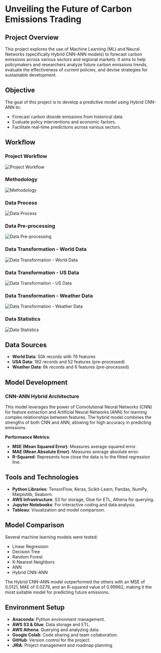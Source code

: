 # Unveiling the Future of Carbon Emissions Trading

## Project Overview
This project explores the use of Machine Learning (ML) and Neural Networks (specifically Hybrid CNN-ANN models) to forecast carbon emissions across various sectors and regional markets. It aims to help policymakers and researchers analyze future carbon emissions trends, evaluate the effectiveness of current policies, and devise strategies for sustainable development.

## Objective
The goal of this project is to develop a predictive model using Hybrid CNN-ANN to:
- Forecast carbon dioxide emissions from historical data.
- Evaluate policy interventions and economic factors.
- Facilitate real-time predictions across various sectors.

## Workflow

### Project Workflow
![Project Workflow](./images/8.jpg)

### Methodology
![Methodology](./images/12.jpg)

### Data Process
![Data Process](./images/20.jpg)

### Data Pre-processing
![Data Pre-processing](./images/23.jpg)

### Data Transformation - World Data
![Data Transformation - World Data](./images/24.jpg)

### Data Transformation - US Data
![Data Transformation - US Data](./images/25.jpg)

### Data Transformation - Weather Data
![Data Transformation - Weather Data](./images/26.jpg)

### Data Statistics
![Data Statistics](./images/28.jpg)

## Data Sources
- **World Data**: 50k records with 76 features
- **USA Data**: 182 records and 52 features (pre-processed)
- **Weather Data**: 6k records and 6 features (pre-processed)

## Model Development
### CNN-ANN Hybrid Architecture
This model leverages the power of Convolutional Neural Networks (CNN) for feature extraction and Artificial Neural Networks (ANN) for learning complex relationships between features. The hybrid model combines the strengths of both CNN and ANN, allowing for high accuracy in predicting emissions.

**Performance Metrics**:
- **MSE (Mean Squared Error)**: Measures average squared error.
- **MAE (Mean Absolute Error)**: Measures average absolute error.
- **R-Squared**: Represents how close the data is to the fitted regression line.

## Tools and Technologies
- **Python Libraries**: TensorFlow, Keras, Scikit-Learn, Pandas, NumPy, Matplotlib, Seaborn.
- **AWS Infrastructure**: S3 for storage, Glue for ETL, Athena for querying.
- **Jupyter Notebooks**: For interactive coding and data analysis.
- **Tableau**: Visualization and model comparison.

## Model Comparison
Several machine learning models were tested:
- Linear Regression
- Decision Tree
- Random Forest
- K-Nearest Neighbors
- ANN
- Hybrid CNN-ANN

The Hybrid CNN-ANN model outperformed the others with an MSE of 0.0121, MAE of 0.0279, and an R-squared value of 0.99962, making it the most suitable model for predicting future emissions.

## Environment Setup
- **Anaconda**: Python environment management.
- **AWS S3 & Glue**: Data storage and ETL.
- **AWS Athena**: Querying and analyzing data.
- **Google Colab**: Code sharing and team collaboration.
- **GitHub**: Version control for the project.
- **JIRA**: Project management and roadmap planning.
